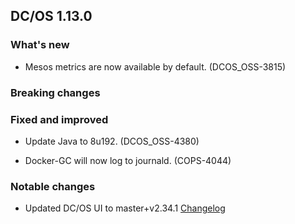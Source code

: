 ## DC/OS 1.13.0


### What's new

* Mesos metrics are now available by default. (DCOS_OSS-3815)


### Breaking changes


### Fixed and improved

* Update Java to 8u192. (DCOS_OSS-4380)

* Docker-GC will now log to journald. (COPS-4044)

### Notable changes

* Updated DC/OS UI to master+v2.34.1 [Changelog](https://github.com/dcos/dcos-ui/releases/tag/master+v2.34.1)
